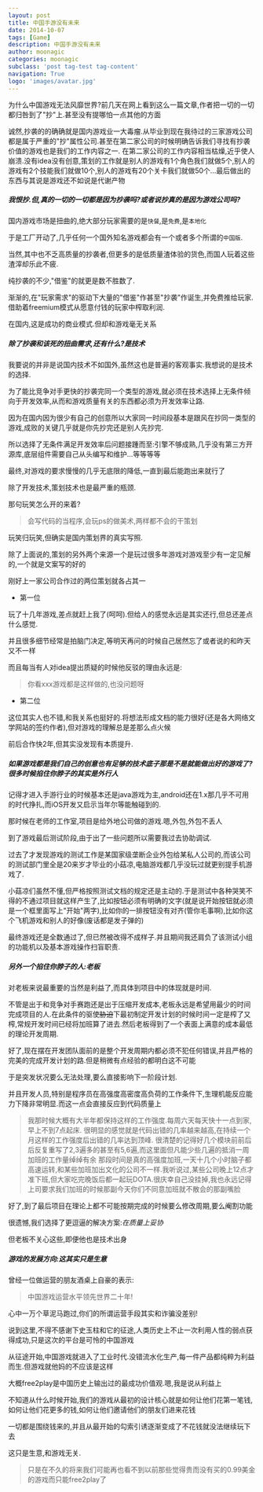 ```yaml
---
layout: post
title: 中国手游没有未来
date: 2014-10-07
tags: [Game]
description: 中国手游没有未来
author: moonagic
categories: moonagic
subclass: 'post tag-test tag-content'
navigation: True
logo: 'images/avatar.jpg'
---
```


为什么中国游戏无法风靡世界?前几天在网上看到这么一篇文章,作者把一切的一切都归咎到了"抄"上.甚至没有提哪怕一点其他的方面

诚然,抄袭的的确确就是国内游戏业一大毒瘤.从毕业到现在我待过的三家游戏公司都是属于严重的"抄"属性公司.甚至在第二家公司的时候明确告诉我们寻找有抄袭价值的游戏也是我们的工作内容之一.
在第二家公司的工作内容相当枯燥,近乎使人崩溃.没有idea没有创意,策划的工作就是别人的游戏有1个角色我们就做5个,别人的游戏有2个技能我们就做10个,别人的游戏有20个关卡我们就做50个...最后做出的东西与其说是游戏还不如说是代谢产物

##### 我恨抄.但,真的一切的一切都是因为抄袭吗?或者说抄真的是因为游戏公司吗?

国内游戏市场是扭曲的,绝大部分玩家需要的是`快餐`,是`免费`,是`本地化`

于是工厂开动了,几乎任何一个国外知名游戏都会有一个或者多个所谓的`中国版`.

当然,其中也不乏高质量的抄袭者,但更多的是低质量渣体验的货色,而国人玩着这些渣滓却乐此不疲.

纯抄袭的不少,"借鉴"的就更是数不胜数了.

渐渐的,在"玩家需求"的驱动下大量的"借鉴"作甚至"抄袭"作诞生,并免费推给玩家.借助着freemium模式从愿意付钱的玩家中榨取利润.

在国内,这是成功的商业模式.但却和游戏毫无关系

##### 除了抄袭和该死的扭曲需求,还有什么?是技术

我要说的并非是说国内技术不如国外,虽然这也是普遍的客观事实.我想说的是技术的选择.

为了能比竞争对手更快的抄袭完同一个类型的游戏,就必须在技术选择上无条件倾向于开发效率,从而和游戏质量有关的东西都必须为开发效率让路.

因为在国内因为很少有自己的创意所以大家同一时间段基本是跟风在抄同一类型的游戏,成败的关键几乎就是你先抄完还是别人先抄完.

所以选择了无条件满足开发效率后问题接踵而至:引擎不够成熟,几乎没有第三方开源库,底层组件需要自己从头编写和维护...等等等等

最终,对游戏的要求慢慢的几乎无底限的降低,一直到最后能跑出来就行了


除了开发技术,策划技术也是最严重的瓶颈.

那句玩笑怎么开的来着?

> 会写代码的当程序,会玩ps的做美术,两样都不会的干策划


玩笑归玩笑,但确实是国内策划界的真实写照.

除了上面说的,策划的另外两个来源一个是玩过很多年游戏对游戏至少有一定见解的,一个就是文案写的好的

刚好上一家公司合作过的两位策划就各占其一

* 第一位

玩了十几年游戏,差点就赶上我了(呵呵).但给人的感觉永远是其实还行,但总还差点什么感觉.

并且很多细节经常是拍脑门决定,等明天再问的时候自己居然忘了或者说的和昨天又不一样

而且每当有人对idea提出质疑的时候他反驳的理由永远是:

> 你看xxx游戏都是这样做的,也没问题呀


* 第二位

这位其实人也不错,和我关系也挺好的.将想法形成文档的能力很好(还是各大网络文学网站的签约作者),但对游戏的理解总是差那么点火候

前后合作快2年,但其实没发现有本质提升.

##### 如果游戏都是我们自己的创意也有足够的技术底子那是不是就能做出好的游戏了?很多时候掐住你脖子的其实是外行人

记得才进入手游行业的时候基本还是java游戏为主,android还在1.x那几乎不可用的时代挣扎,而iOS开发又启示当年尔等能触碰到的.

那时候在老师的工作室,项目是给外地公司做的游戏.嗯,外包,外包不丢人

到了游戏最后测试阶段,由于出了一些问题所以需要我过去协助调试.

过去了才发现游戏的测试工作是某国家级垄断企业外包给某私人公司的,而该公司的测试部门里全是20来岁才毕业的小菇凉,电脑游戏都几乎没玩过就更别提手机游戏了.

小菇凉们虽然不懂,但严格按照测试文档的规定还是主动的.于是测试中各种哭笑不得的不通过项目就这样产生了,比如按钮必须有明确的文字(就是说开始按钮就必须是一个框里面写上"开始"两字),比如你的一排按钮没有对齐(管你毛事啊),比如你这个飞机游戏和别人的好像(废话都是发子弹的)

最终游戏还是全数通过了,但已然被改得不成样子.并且期间我还肩负了该测试小组的功能机以及基本游戏操作扫盲职责.

##### 另外一个掐住你脖子的人:老板

对老板来说最重要的当然是利益了,而具体到项目中的体现就是时间.

不管是出于和竞争对手赛跑还是出于压缩开发成本,老板永远是希望用最少的时间完成项目的人.在此条件的驱使~~胁迫~~下最初制定开发计划的时候时间一定是榨了又榨,常规开发时间已经将加班算了进去.然后老板得到了一个表面上满意的成本最低的理论开发周期.

好了,现在摆在开发团队面前的是整个开发周期内都必须不犯任何错误,并且严格的完美的完成开发计划的路.但是稍微有点经验的都明白这不可能

于是突发状况要么无法处理,要么直接影响下一阶段计划.

并且开发人员,特别是程序员在高强度高密度高负荷的工作条件下,生理机能反应能力下降非常明显.而这一点会直接反应到代码质量上

> 我那时候大概有大半年都保持这样的工作强度.每周六天每天快十一点到家,早上不到7点起床.
> 很明显的感觉就是代码出错的几率越来越高,在持续一个月这样的工作强度后出错的几率达到顶峰.
> 很清楚的记得好几个模块前前后后反复重写了2,3遍多的甚至有5,6遍,而这里面但凡能少些几遍的抵消一周加班的工作量绰绰有余
> 那段时间是真的高强度加班,一天十几个小时脑子都高速运转,和某些加班加出文化的公司不一样.我听说过,某些公司晚上12点才准下班,但大家吃完晚饭后都一起玩DOTA.很庆幸自己没挂掉,我也永远记得上司要求我们加班的时候那副今天你们不同意加班就不散会的那副嘴脸


好了,到了最后项目在理论上都不可能按期完成的时候要么修改周期,要么阉割功能

很遗憾,我们选择了更逗逼的解决方案:_在质量上妥协_

但老板不关心这些,即便他也是技术出身

##### 游戏的发展方向:这其实只是生意


曾经一位做运营的朋友酒桌上自豪的表示:
> 中国游戏运营水平领先世界二十年!


心中一万个草泥马跑过,你们的所谓运营手段其实和诈骗没差别!

说到这里,不得不感谢下史玉柱和它的征途,人类历史上不止一次利用人性的弱点获得成功,只是这次的平台是可怜的中国游戏

从征途开始,中国游戏就进入了工业时代.没错流水化生产,每一件产品都纯粹为利益而生.但游戏就他妈的不应该是这样

大概free2play是中国历史上输出过的最成功价值观.嗯,我是说从利益上

不知道从什么时候开始,我们的游戏从最初的设计核心就是如何让他们花第一笔钱,如何让他们花更多的钱,如何让他们邀请他们的朋友们进来花钱

一切都是围绕钱来的,并且从最开始的勾索引诱逐渐变成了不花钱就没法继续玩下去

这只是生意,和游戏无关.

> 只是在不久的将来我们可能再也看不到以前那些觉得贵而没有买的0.99美金的游戏而只能free2play了
